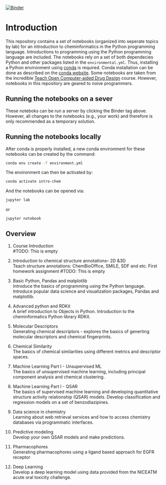 

[![Binder](https://mybinder.org/badge_logo.svg)](https://mybinder.org/v2/gh/russodanielp/intro_cheminformatics/HEAD)



# Introduction

This repository contains a set of notebooks (organized into seperate topics by lab) for an introduction to cheminformatics in the Python programming language.  Introductions to programming using the Python programming language are included.  The notebooks rely on a set of both dependecies Python and other packages listed in the `environmental.yml`.  Thus, installing a Python environment using [conda](https://docs.conda.io/en/latest/) is required.  Conda installation can be done as described on the [conda website](https://docs.conda.io/projects/conda/en/latest/user-guide/install/index.html).  Some notebooks are taken from the incredible [Teach Open Computer-aided Drug Design](https://github.com/volkamerlab/teachopencadd) course.  However, notebooks in this repository are geared to noive programmers.  

## Running the notebooks on a sever

These noteboks can be run a server by clicking the Binder tag above.  However, all changes to the notebooks (e.g., your work) and therefore is only recommended as a temporary solution.  

## Running the notebooks locally

After conda is properly installed, a new conda environment for these notebooks can be created by the command:
```bash
conda env create -f environment.yml
```
The environment can then be activated by:
```bash
conda activate intro-chem
```
And the notebooks can be opened via:
```bash
jupyter lab
```
or 
```bash
jupyter notebook
```
<!---
This is where bind will go when i get it up and running
## Running the notebooks on a sever

[![Binder](https://mybinder.org/badge_logo.svg)](https://mybinder.org/v2/gh/russodanielp/intro_cheminformatics/HEAD)

Alternatively, the notebooks can be run on a server via binder by clicking the above binder tag or opening them up [here](https://mybinder.org/v2/gh/russodanielp/intro_cheminformatics/HEAD).  

-->

## Overview

1) Course Introduction  
#TODO: This is empty

2)  Introduction to chemical structure annotations– 2D &3D  
Teach structure annotations: ChemBioOffice, SMILE, SDF and etc. First homework assignment
#TODO: This is empty

3) Basic Python, Pandas and matplotlib  
Introduce the basics of programming using the Python language.  Introduce popular data science and visualization packages, Pandas and matplotlib.

4) Advanced python and RDKit   
A brief introduction to Objects in Python.  Introduction to the cheminformatics Python library RDKit.

5) Molecular Descriptors   
Generating chemical descriptors - explores the basics of generting molecular descriptors and chemical fingerprints.

6) Chemical Similarity  
The basics of chemical similarities using different metrics and descriptor spaces.

7) Machine Learning Part I - Unsupervised ML  
The basics of unsupervised machine learning, including principal component analysis and chemical clustering. 

8) Machine Learning Part I - QSAR  
The basics of supervised machine learning and developing quantitative structure activity relationship (QSAR) models.  Develop classification and regression models on a set of benzodiazipines. 

9) Data science in chemistry  
Learning about web retrieval services and how to access chemistry databases via programmatic interfaces.

10) Predictive modeling  
Develop your own QSAR models and make predictions.

11) Pharmacophores  
Generating pharmacophores using a ligand based approach for EGFR receptor

12) Deep Learning   
Develop a deep learning model using data provided from the NICEATM acute oral toxicity challenge.
